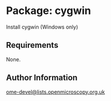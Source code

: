 Package: cygwin
===============

Install cygwin (Windows only)

Requirements
------------

None.

Author Information
------------------

ome-devel@lists.openmicroscopy.org.uk
